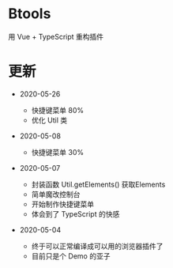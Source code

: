 # Btools

用 Vue + TypeScript 重构插件

# 更新

- 2020-05-26
  - 快捷键菜单 80%
  - 优化 Util 类

- 2020-05-08
  - 快捷键菜单 30% 

- 2020-05-07
  - 封装函数 Util.getElements() 获取Elements
  - 简单魔改控制台
  - 开始制作快捷键菜单
  - 体会到了 TypeScript 的快感

- 2020-05-04
  - 终于可以正常编译成可以用的浏览器插件了
  - 目前只是个 Demo 的亚子
